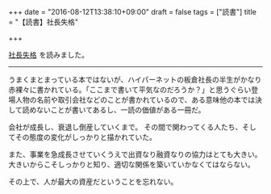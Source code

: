 +++
date = "2016-08-12T13:38:10+09:00"
draft = false
tags = ["読書"]
title = "【読書】社長失格"

+++

<a  href="https://www.amazon.co.jp/gp/product/4822241300/ref=as_li_qf_sp_asin_tl?ie=UTF8&camp=247&creative=1211&creativeASIN=4822241300&linkCode=as2&tag=kotazi-22">社長失格</a><img src="http://ir-jp.amazon-adsystem.com/e/ir?t=kotazi-22&l=as2&o=9&a=4822241300" width="1" height="1" border="0" alt="" style="border:none !important; margin:0px !important;" />
を読みました。

<hr>

うまくまとまっている本ではないが、ハイパーネットの板倉社長の半生がかなり赤裸々に書かれている。「ここまで書いて平気なのだろうか？」と思うぐらい登場人物の名前や取引会社などのことが書かれているので、ある意味他の本では決して読めないことが書いてあるし、一読の価値がある一冊だ。

会社が成長し、衰退し倒産していくまで。
その間で関わってくる人たち、そしてその態度の変化がしっかりと描かれていた。

また、事業を急成長させていくうえで出資なり融資なりの協力はとても大きい。
大きいからこそしっかりと知り、適切な関係を築いていかなくてはならない。

その上で、人が最大の資産だということを忘れない。
